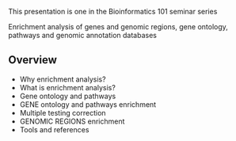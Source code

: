 This presentation is one in the Bioinformatics 101 seminar series

Enrichment analysis of genes and genomic regions, gene ontology, pathways and genomic annotation databases

## Overview

- Why enrichment analysis?
- What is enrichment analysis?
- Gene ontology and pathways
- GENE ontology and pathways enrichment
- Multiple testing correction
- GENOMIC REGIONS enrichment
- Tools and references